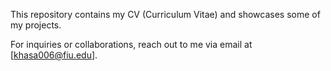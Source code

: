 This repository contains my CV (Curriculum Vitae) and showcases some of my projects.

For inquiries or collaborations, reach out to me via email at [khasa006@fiu.edu].
